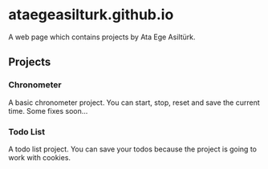 # ataegeasilturk.github.io

A web page which contains projects by Ata Ege Asiltürk.


## Projects

### Chronometer

A basic chronometer project. You can start, stop, reset and save the current time. Some fixes soon...

### Todo List

A todo list project. You can save your todos because the project is going to work with cookies.

